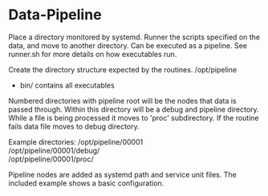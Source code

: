 # Data-Pipeline

Place a directory monitored by systemd. Runner the scripts specified on the data, and move to another directory. Can be executed as a pipeline.  See runner.sh for more details on how executables run.

Create the directory structure expected by the routines.
/opt/pipeline  
  - bin/ contains all executables

Numbered directories with pipeline root will be the nodes that data is passed through. Within this directory will be a debug and pipeline directory. While a file is being processed it moves to 'proc' subdirectory. If the routine fails data file moves to debug directory.
  
Example directories:
/opt/pipeline/00001  
/opt/pipeline/00001/debug/  
/opt/pipeline/00001/proc/  

Pipeline nodes are added as systemd path and service unit files. The included example shows a basic configuration. 
